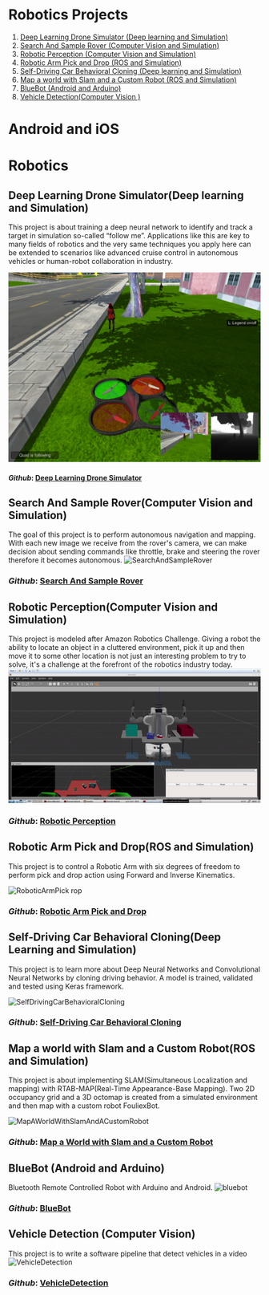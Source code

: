 # Robotics Projects
1. [Deep Learning Drone Simulator \(Deep learning and Simulation\)](#Deep)
2. [Search And Sample Rover \(Computer Vision and Simulation\)](#Rover)
3. [Robotic Perception \(Computer Vision and Simulation\)](#Perception)
4. [Robotic Arm Pick and Drop \(ROS and Simulation\)](#Arm)
5. [Self-Driving Car Behavioral Cloning \(Deep learning and Simulation\)](#Cloning)
6. [Map a world with Slam and a Custom Robot \(ROS and Simulation\)](#Slam)
7. [BlueBot \(Android and Arduino\)](#BlueBot)
8. [Vehicle Detection\(Computer Vision \)](#VehicleDetection)

# Android and iOS


# Robotics
## Deep Learning Drone Simulator(Deep learning and Simulation) <a name="Deep"></a>
This project is about training a deep neural network to identify and track a target in simulation so-called “follow me”.
Applications like this are key to many fields of robotics and the very same techniques you apply here can be extended
to scenarios like advanced cruise control in autonomous vehicles or human-robot collaboration in industry.

![DeepLearningDroneSimulator](./images/sim_screenshot.png)

#### *Github*: [Deep Learning Drone Simulator](https://github.com/fouliex/DeepLearningDroneSimulator)
 
 
## Search And Sample Rover(Computer Vision and Simulation) <a name="Rover"></a>
The goal of this project is to perform autonomous navigation and mapping. 
With each new image we receive from the rover's camera, we can make decision about sending commands like throttle,
brake and steering the rover therefore it becomes autonomous.
![SearchAndSampleRover](./images/rover_image.gif)

### *Github*: [Search And Sample Rover](https://github.com/fouliex/SearchAndSampleRoverProject)

 
## Robotic Perception(Computer Vision and Simulation) <a name="Perception"></a>
This project is modeled after Amazon Robotics Challenge. Giving a robot the ability to locate an object in a cluttered
environment, pick it up and then move it to some other location is not just an interesting problem to try to solve,
it's a challenge at the forefront of the robotics industry today.
![Robotic Perception](./images/PR2.gif)

### *Github*: [Robotic Perception](https://github.com/fouliex/RoboticPerception)

 

## Robotic Arm Pick and Drop(ROS and Simulation) <a name="Arm"></a>
This project is to control a Robotic Arm with six degrees of freedom to perform pick and drop action using
Forward and Inverse Kinematics.

![RoboticArmPick
rop](./images/PickAndDrop.gif)

### *Github*: [Robotic Arm Pick and Drop](https://github.com/fouliex/RoboticArmPickAndDrop)

  
## Self-Driving Car Behavioral Cloning(Deep Learning and Simulation) <a name="Cloning"></a>
This project is to learn more about Deep Neural Networks and Convolutional Neural Networks by cloning driving behavior.
A model is trained, validated and tested using Keras framework.

![SelfDrivingCarBehavioralCloning](./images/SelfDrivingCarBehavioralCloning.gif)

### *Github*: [Self-Driving Car Behavioral Cloning](https://github.com/fouliex/SelfDrivingCarBehavioralCloning)

 
## Map a world with Slam and a Custom Robot(ROS and Simulation) <a name="Slam"></a>
This project is about implementing SLAM(Simultaneous Localization and mapping) with RTAB-MAP(Real-Time Appearance-Base Mapping).
Two 2D occupancy grid and a 3D octomap is created from a simulated environment and then map with a custom robot FouliexBot.

![MapAWorldWithSlamAndACustomRobot](./images/MapAWorldWithSlamAndACustomRobot.gif)

### *Github*: [Map a World with Slam and a Custom Robot](https://github.com/fouliex/MapAWorldWithSlamAndACustomRobot)
 
## BlueBot (Android and Arduino) <a name="BlueBot"></a>
Bluetooth Remote Controlled Robot with Arduino and Android.
![bluebot](./images/bluebot.gif)
 
### *Github*: [BlueBot](https://github.com/fouliex/BlueBot)

## Vehicle Detection (Computer Vision) <a name="VehicleDetection"></a>
This project is to write a software pipeline that detect vehicles in a video 
![VehicleDetection](./images/vehicleDetection.gif)
 
### *Github*: [VehicleDetection](https://github.com/georgeerol/VehicleDetection)




